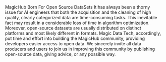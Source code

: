 MagicHub
Born For Open Source DataSets
It has always been a thorny issue for AI engineers that both the acquisition and the cleaning of high quality, clearly categorized data are time-consuming tasks. This inevitable fact may result in a considerable loss of time in algorithm optimization. Moreover, open-source datasets are usually distributed on distinct platforms and most likely different in formats. Magic Data Tech, accordingly, put time and effort into building the MagicHub community, providing developers easier access to open data. We sincerely invite all data producers and users to join us in improving this community by publishing open-source data, giving advice, or any possible way.
